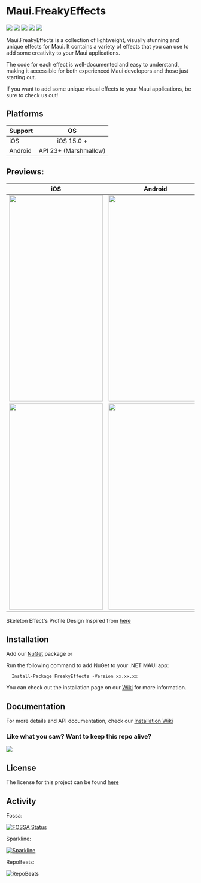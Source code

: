 # Maui.FreakyEffects

<div>
   <a href="https://www.nuget.org/packages/FreakyEffects"><img src="https://img.shields.io/nuget/v/FreakyEffects?color=blue&logo=nuget"></a>
   <a href="https://www.nuget.org/packages/FreakyEffects"><img src="https://img.shields.io/nuget/dt/FreakyEffects.svg"></a>
<a href="https://app.fossa.com/projects/git%2Bgithub.com%2FFreakyAli%2FMaui.FreakyEffects?ref=badge_shield" alt="FOSSA Status"><img src="https://app.fossa.com/api/projects/git%2Bgithub.com%2FFreakyAli%2FMaui.FreakyEffects.svg?type=shield"/></a>
   <a href="./LICENSE"><img src="https://img.shields.io/github/license/freakyali/maui.freakyeffects"></a>
   <a href="https://www.codefactor.io/repository/github/freakyali/maui.freakyeffects"><img src="https://www.codefactor.io/repository/github/freakyali/maui.freakyeffects/badge"></a>
</div>


Maui.FreakyEffects is a collection of lightweight, visually stunning and unique effects for Maui. It contains a variety of effects that you can use to add some creativity to your Maui applications.

The code for each effect is well-documented and easy to understand, making it accessible for both experienced Maui developers and those just starting out.

If you want to add some unique visual effects to your Maui applications, be sure to check us out!

## Platforms

| Support       | OS            |
| ------------- |:-------------:|
| iOS             | iOS 15.0 + |
| Android    | API 23+ (Marshmallow) | 

## Previews:

| iOS | Android |
| --- | --- |
| <img src="https://user-images.githubusercontent.com/31090457/225077296-a87ef6ea-7ef4-4ab6-a904-960bcd13654b.gif" width="250" height="550"/>| <img src="https://user-images.githubusercontent.com/31090457/225077308-994f0265-463a-4109-bca1-8abc0cf634c4.gif" width="250" height="550"/> |
| <img src="https://github.com/FreakyAli/Maui.FreakyEffects/assets/31090457/72eb3dac-b716-47ff-be96-73341ca2b1ac" width="250" height="550"/>| <img src="https://github.com/FreakyAli/Maui.FreakyEffects/assets/31090457/691abb5b-42cf-4619-9c0d-91f76d814d16" width="250" height="550"/> |

Skeleton Effect's Profile Design Inspired from [here](https://www.behance.net/gallery/155366855/Daily-UI-Day-6-User-Profile?tracking_source=search_projects%7Cuser+profile)

## Installation

Add our [NuGet](https://www.nuget.org/packages/FreakyEffects) package or

Run the following command to add NuGet to your .NET MAUI app:

      Install-Package FreakyEffects -Version xx.xx.xx

You can check out the installation page on our [Wiki](https://github.com/FreakyAli/Maui.FreakyEffects/wiki) for more information.

## Documentation
 
For more details and API documentation, check our [Installation Wiki](https://github.com/FreakyAli/Maui.FreakyEffects/wiki/Installation)

### Like what you saw? Want to keep this repo alive?
[![](https://miro.medium.com/max/600/0*wrBJU05A3BULKcWA.gif)](https://www.buymeacoffee.com/FreakyAli)

## License 

The license for this project can be found [here](https://github.com/FreakyAli/Maui.FreakyEffects/blob/master/LICENSE)

## Activity 

Fossa: 

[![FOSSA Status](https://app.fossa.com/api/projects/git%2Bgithub.com%2FFreakyAli%2FMaui.FreakyEffects.svg?type=large)](https://app.fossa.com/projects/git%2Bgithub.com%2FFreakyAli%2FMaui.FreakyEffects?ref=badge_large)

Sparkline: 

[![Sparkline](https://stars.medv.io/FreakyAli/Maui.FreakyEffects.svg)](https://stars.medv.io/FreakyAli/Maui.FreakyEffects)

RepoBeats:

![RepoBeats](https://repobeats.axiom.co/api/embed/d14386d457d5790da527b4b00dfddcd8dad8e2dc.svg "Repobeats analytics image")
